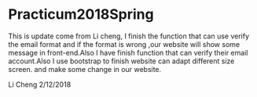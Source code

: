 # Practicum2018Spring
This is update come from Li cheng, I finish the function that can use verify the email format and if the format is wrong ,our website will show some message in front-end.Also I have finish function that can verify their email account.Also I use bootstrap to finish website can adapt different size screen. and make some change in our website. 

Li Cheng 
2/12/2018  


